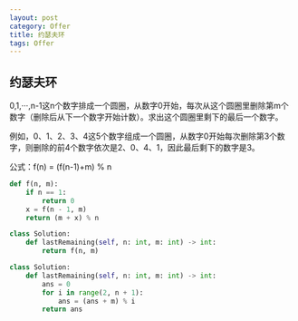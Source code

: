 ```yaml
---
layout: post
category: Offer
title: 约瑟夫环
tags: Offer
---
```


## 约瑟夫环

0,1,···,n-1这n个数字排成一个圆圈，从数字0开始，每次从这个圆圈里删除第m个数字（删除后从下一个数字开始计数）。求出这个圆圈里剩下的最后一个数字。

例如，0、1、2、3、4这5个数字组成一个圆圈，从数字0开始每次删除第3个数字，则删除的前4个数字依次是2、0、4、1，因此最后剩下的数字是3。



公式：f(n) = (f(n-1)+m) % n

```python
def f(n, m):
    if n == 1:
        return 0
    x = f(n - 1, m)
    return (m + x) % n

class Solution:
    def lastRemaining(self, n: int, m: int) -> int:
        return f(n, m)

```



```python
class Solution:
    def lastRemaining(self, n: int, m: int) -> int:
        ans = 0
        for i in range(2, n + 1):
            ans = (ans + m) % i
        return ans 
```

